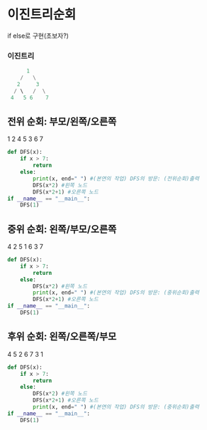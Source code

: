# 이진트리순회
if else로 구현(초보자?)

### 이진트리
```python
      1
    /   \
   2     3
  / \   /  \
 4   5 6    7
```

## 전위 순회: 부모/왼쪽/오른쪽
1 2 4 5 3 6 7

```python
def DFS(x):
    if x > 7:
        return
    else:
        print(x, end=" ") #(본연의 작업) DFS의 방문: (전위순회)출력
        DFS(x*2) #왼쪽 노드
        DFS(x*2+1) #오른쪽 노드
if __name__ == "__main__":
    DFS(1)
```

## 중위 순회: 왼쪽/부모/오른쪽
4 2 5 1 6 3 7
```python
def DFS(x):
    if x > 7:
        return
    else:
        DFS(x*2) #왼쪽 노드
        print(x, end=" ") #(본연의 작업) DFS의 방문: (중위순회)출력
        DFS(x*2+1) #오른쪽 노드
if __name__ == "__main__":
    DFS(1)
```


## 후위 순회: 왼쪽/오른쪽/부모
4 5 2 6 7 3 1
```python
def DFS(x):
    if x > 7:
        return
    else:
        DFS(x*2) #왼쪽 노드
        DFS(x*2+1) #오른쪽 노드
        print(x, end=" ") #(본연의 작업) DFS의 방문: (중위순회)출력
if __name__ == "__main__":
    DFS(1)
```





